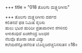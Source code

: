 +++
title = "018 ತೊಲಗು ಮತ್ರ್ಯರಿಗೀಸು"

+++
ತೊಲಗು ಮತ್ರ್ಯರಿಗೀಸು ದರ್ಪದ  
ಕಲಿತನವೆ ಫಡ ನಿಮಿಷ ಸೈರಿಸು  
ಹುಲು ಭಟರ ಹುರಿದೀ ಪ್ರತಾಪಾನಳನ ಸೆಗಳಿನಲಿ   
ಅಳುಕುವುದೆ ಖಚರೇಂದ್ರ ಜಲಧರ  
ನೆಲವೊ ತೋರಾ ಚಾಪ ವಿದ್ಯಾ  
ಕಲೆಯದೆನ್ನೊಡನೆನುತ ಬೊಬ್ಬಿರಿದೆಚ್ಚನಿನಸುತನ      ॥18॥